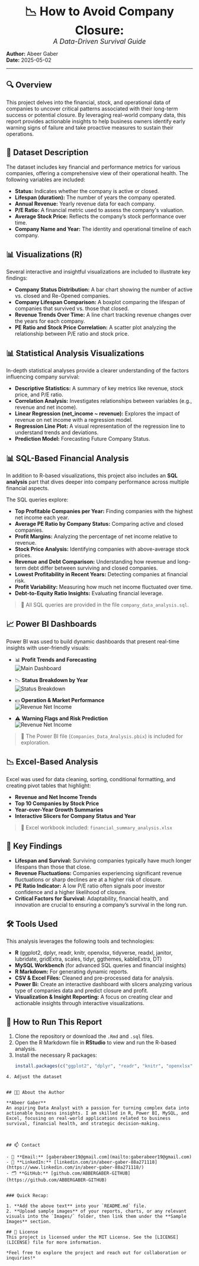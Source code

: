 
<p align="center">
  <strong style="font-size: 32px;">📉 How to Avoid Company Closure:</strong><br>
  <em style="font-size: 18px;">A Data-Driven Survival Guide</em>
</p>

**Author:** Abeer Gaber  
**Date:** 2025-05-02

---


## 🔍 Overview

This project delves into the financial, stock, and operational data of companies to uncover critical patterns associated with their long-term success or potential closure. By leveraging real-world company data, this report provides actionable insights to help business owners identify early warning signs of failure and take proactive measures to sustain their operations.



## 📂 Dataset Description

The dataset includes key financial and performance metrics for various companies, offering a comprehensive view of their operational health. The following variables are included:

- **Status:** Indicates whether the company is active or closed.
- **Lifespan (duration):** The number of years the company operated.
- **Annual Revenue:** Yearly revenue data for each company.
- **P/E Ratio:** A financial metric used to assess the company's valuation.
- **Average Stock Price:** Reflects the company’s stock performance over time.
- **Company Name and Year:** The identity and operational timeline of each company.



## 📊 Visualizations (R)

Several interactive and insightful visualizations are included to illustrate key findings:

- **Company Status Distribution:** A bar chart showing the number of active vs. closed and Re-Opened companies.
- **Company Lifespan Comparison:** A boxplot comparing the lifespan of companies that survived vs. those that closed.
- **Revenue Trends Over Time:** A line chart tracking revenue changes over the years for each company.
- **PE Ratio and Stock Price Correlation:** A scatter plot analyzing the relationship between P/E ratio and stock price.



## 📊 Statistical Analysis Visualizations

In-depth statistical analyses provide a clearer understanding of the factors influencing company survival:

- **Descriptive Statistics:** A summary of key metrics like revenue, stock price, and P/E ratio.
- **Correlation Analysis:** Investigates relationships between variables (e.g., revenue and net income).
- **Linear Regression (net_income ~ revenue):** Explores the impact of revenue on net income with a regression model.
- **Regression Line Plot:** A visual representation of the regression line to understand trends and deviations.
- **Prediction Model:** Forecasting Future Company Status.



## 📊 SQL-Based Financial Analysis

In addition to R-based visualizations, this project also includes an **SQL analysis** part that dives deeper into company performance across multiple financial aspects.

The SQL queries explore:

- **Top Profitable Companies per Year:** Finding companies with the highest net income each year.
- **Average PE Ratio by Company Status:** Comparing active and closed companies.
- **Profit Margins:** Analyzing the percentage of net income relative to revenue.
- **Stock Price Analysis:** Identifying companies with above-average stock prices.
- **Revenue and Debt Comparison:** Understanding how revenue and long-term debt differ between surviving and closed companies.
- **Lowest Profitability in Recent Years:** Detecting companies at financial risk.
- **Profit Variability:** Measuring how much net income fluctuated over time.
- **Debt-to-Equity Ratio Insights:** Evaluating financial leverage.

> 📂 All SQL queries are provided in the file `company_data_analysis.sql`.


## 📈 Power BI Dashboards

Power BI was used to build dynamic dashboards that present real-time insights with user-friendly visuals:

- 📊 **Profit Trends and Forecasting**  
  ![Main Dashboard](images/Powerbi_Profit_Analysis.png)

- 📉 **Status Breakdown by Year**  
  ![Status Breakdown](images/powerbi_Status_Analysis.png)

- 💵 **Operation & Market Performance**  
  ![Revenue Net Income](images/Powerbi_Stock_Analysis.png)

- ⚠️ **Warning Flags and Risk Prediction**  
  ![Revenue Net Income](images/Powerbi_Warning_Flags.png)
  
> 🎯 The Power BI file (`Companies_Data_Analysis.pbix`) is included for exploration.



## 📉 Excel-Based Analysis

Excel was used for data cleaning, sorting, conditional formatting, and creating pivot tables that highlight:

- **Revenue and Net Income Trends**
- **Top 10 Companies by Stock Price**
- **Year-over-Year Growth Summaries**
- **Interactive Slicers for Company Status and Year**

> 📂 Excel workbook included: `financial_summary_analysis.xlsx`



## 📌 Key Findings

- **Lifespan and Survival:** Surviving companies typically have much longer lifespans than those that close.
- **Revenue Fluctuations:** Companies experiencing significant revenue fluctuations or sharp declines are at a higher risk of closure.
- **PE Ratio Indicator:** A low P/E ratio often signals poor investor confidence and a higher likelihood of closure.
- **Critical Factors for Survival:** Adaptability, financial health, and innovation are crucial to ensuring a company’s survival in the long run.



## 🛠️ Tools Used

This analysis leverages the following tools and technologies:

- **R** (ggplot2, dplyr, readr, knitr, openxlsx, tidyverse, readxl, janitor, lubridate, gridExtra, scales, tidyr, ggthemes, kableExtra, DT)
- **MySQL Workbench** (for advanced SQL queries and financial insights)
- **R Markdown:** For generating dynamic reports.
- **CSV & Excel Files:** Cleaned and pre-processed data for analysis.
- **Power Bi:** Create an interactive dashboard with slicers analyzing various type of companies data and predict closure and profit.
- **Visualization & Insight Reporting:** A focus on creating clear and actionable insights through interactive visualizations.



## 🧭 How to Run This Report

1. Clone the repository or download the `.Rmd` and `.sql` files.
2. Open the R Markdown file in **RStudio** to view and run the R-based analysis.
3. Install the necessary R packages:
   ```R
   install.packages(c("ggplot2", "dplyr", "readr", "knitr", "openxlsx", "tidyverse", "readxl", "janitor", "lubridate", "gridExtra", "scales", "tidyr", "ggthemes", "kableExtra", "DT"))
  ```
4. Adjust the dataset


## 👩‍💻 About the Author

**Abeer Gaber**  
An aspiring Data Analyst with a passion for turning complex data into actionable business insights. I am skilled in R, Power BI, MySQL, and Excel, focusing on real-world applications related to business survival, financial health, and strategic decision-making.



## 📫 Contact

- 📧 **Email:** [gaberabeer19@gmail.com](mailto:gaberabeer19@gmail.com)
- 💼 **LinkedIn:** [linkedin.com/in/abeer-gaber-88a271118](https://www.linkedin.com/in/abeer-gaber-88a271118/)
- 🗂 **GitHub:** [github.com/ABBERGABER-GITHUB](https://github.com/ABBERGABER-GITHUB)


### Quick Recap:

1. **Add the above text** into your `README.md` file.
2. **Upload sample images** of your reports, charts, or any relevant visuals into the `Images/` folder, then link them under the **Sample Images** section.

## 🧾 License
This project is licensed under the MIT License. See the [LICENSE](LICENSE) file for more information.

*Feel free to explore the project and reach out for collaboration or inquiries!*


